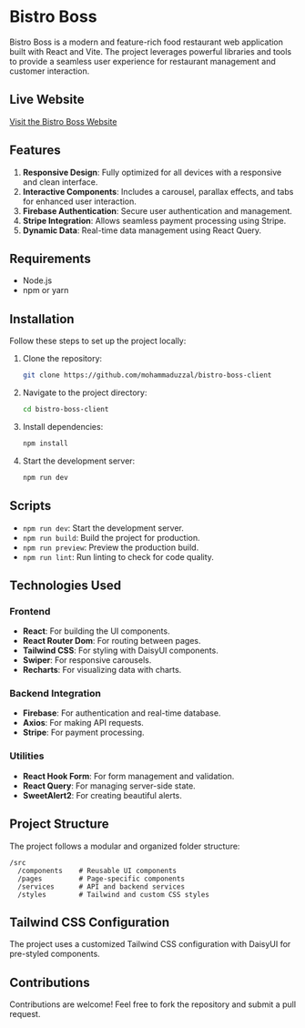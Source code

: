 # Bistro Boss

Bistro Boss is a modern and feature-rich food restaurant web application built with React and Vite. The project leverages powerful libraries and tools to provide a seamless user experience for restaurant management and customer interaction.

## Live Website
[Visit the Bistro Boss Website](#)

## Features

1. **Responsive Design**: Fully optimized for all devices with a responsive and clean interface.
2. **Interactive Components**: Includes a carousel, parallax effects, and tabs for enhanced user interaction.
3. **Firebase Authentication**: Secure user authentication and management.
4. **Stripe Integration**: Allows seamless payment processing using Stripe.
5. **Dynamic Data**: Real-time data management using React Query.

## Requirements

- Node.js
- npm or yarn

## Installation

Follow these steps to set up the project locally:

1. Clone the repository:
   ```bash
   git clone https://github.com/mohammaduzzal/bistro-boss-client
   ```
2. Navigate to the project directory:
   ```bash
   cd bistro-boss-client
   ```
3. Install dependencies:
   ```bash
   npm install
   ```
4. Start the development server:
   ```bash
   npm run dev
   ```

## Scripts

- `npm run dev`: Start the development server.
- `npm run build`: Build the project for production.
- `npm run preview`: Preview the production build.
- `npm run lint`: Run linting to check for code quality.

## Technologies Used

### Frontend
- **React**: For building the UI components.
- **React Router Dom**: For routing between pages.
- **Tailwind CSS**: For styling with DaisyUI components.
- **Swiper**: For responsive carousels.
- **Recharts**: For visualizing data with charts.

### Backend Integration
- **Firebase**: For authentication and real-time database.
- **Axios**: For making API requests.
- **Stripe**: For payment processing.

### Utilities
- **React Hook Form**: For form management and validation.
- **React Query**: For managing server-side state.
- **SweetAlert2**: For creating beautiful alerts.

## Project Structure

The project follows a modular and organized folder structure:

```
/src
  /components    # Reusable UI components
  /pages         # Page-specific components
  /services      # API and backend services
  /styles        # Tailwind and custom CSS styles
```

## Tailwind CSS Configuration

The project uses a customized Tailwind CSS configuration with DaisyUI for pre-styled components.

## Contributions

Contributions are welcome! Feel free to fork the repository and submit a pull request.


